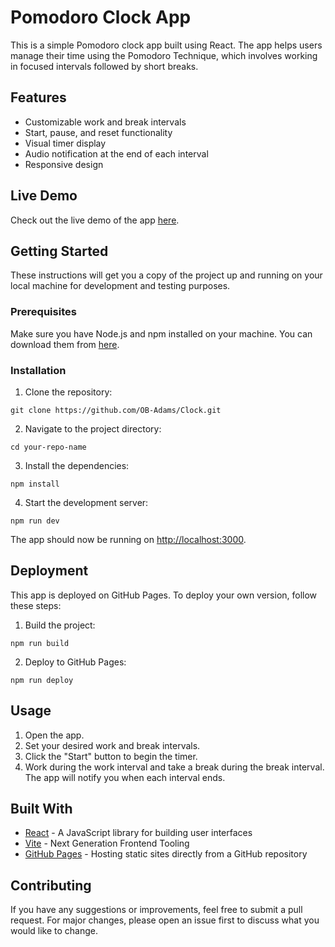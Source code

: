 # Pomodoro Clock App

This is a simple Pomodoro clock app built using React. The app helps users manage their time using the Pomodoro Technique, which involves working in focused intervals followed by short breaks.

## Features

- Customizable work and break intervals
- Start, pause, and reset functionality
- Visual timer display
- Audio notification at the end of each interval
- Responsive design

## Live Demo

Check out the live demo of the app [here](https://OB-Adams.github.io/Clock).

## Getting Started

These instructions will get you a copy of the project up and running on your local machine for development and testing purposes.

### Prerequisites

Make sure you have Node.js and npm installed on your machine. You can download them from [here](https://nodejs.org/).

### Installation

1. Clone the repository:
```
git clone https://github.com/OB-Adams/Clock.git
```
2. Navigate to the project directory:
```
cd your-repo-name
```
3. Install the dependencies:
```
npm install
```
4. Start the development server:
```
npm run dev
```
    
The app should now be running on [http://localhost:3000](http://localhost:3000).

## Deployment

This app is deployed on GitHub Pages. To deploy your own version, follow these steps:

1. Build the project:
```
npm run build
```
2. Deploy to GitHub Pages:
```
npm run deploy
```
    
## Usage

1. Open the app.
2. Set your desired work and break intervals.
3. Click the "Start" button to begin the timer.
4. Work during the work interval and take a break during the break interval. The app will notify you when each interval ends.

## Built With

- [React](https://reactjs.org/) - A JavaScript library for building user interfaces
- [Vite](https://vitejs.dev/) - Next Generation Frontend Tooling
- [GitHub Pages](https://pages.github.com/) - Hosting static sites directly from a GitHub repository

## Contributing

If you have any suggestions or improvements, feel free to submit a pull request. For major changes, please open an issue first to discuss what you would like to change.